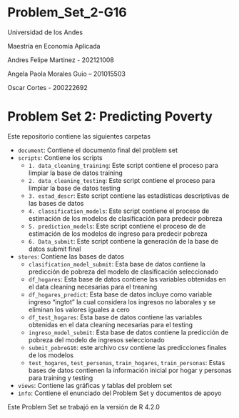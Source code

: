 # Problem_Set_2-G16

Universidad de los Andes

Maestría en Economía Aplicada

Andres Felipe Martinez - 202121008

Angela Paola Morales Guio – 201015503

Oscar Cortes - 200222692

# Problem Set 2: Predicting Poverty

Este repositorio contiene las siguientes carpetas

- `document`: Contiene el documento final del problem set 
- `scripts`: Contiene los scripts
	- `1. data_cleaning_training`: Este script contiene el proceso para limpiar la base de datos training
	- `2. data_cleaning_testing`: Este script contiene el proceso para limpiar la base de datos testing
	- `3. estad_descr`: Este script contiene las estadísticas descriptivas de las bases de datos
	- `4. classification_models`: Este script contiene el proceso de estimación de los modelos de clasificación para predecir  pobreza
	- `5. prediction_models`: Este script contiene el proceso de de estimación de los modelos de ingreso para predecir pobreza
	- `6. Data_submit`: Este script contiene la generación de la base de datos submit final
- `stores`: Contiene las bases de datos
	- `clasification_model_submit`: Esta base de datos contiene la predicción de pobreza del modelo de clasificación seleccionado 
	- `df_hogares`: Esta base de datos contiene las variables obtenidas en el data cleaning necesarias para el treaning
	- `df_hogares_predict`: Esta base de datos incluye como variable ingreso “ingtot” la cual considera los ingresos no laborales y se eliminan los valores iguales a cero
	- `df_test_hogares`: Esta base de datos contiene las variables obtenidas en el data cleaning necesarias para el testing 
	- `ingreso_model_submit`: Esta base de datos contiene la predicción de pobreza del modelo de ingresos seleccionado 
	- `submit_pobreG16`: este archivo csv contiene las predicciones finales de los modelos 
	- `test_hogares`, `test_personas`, `train_hogares`, `train_personas`: Estas bases de datos contienen la información inicial por hogar y personas para training y testing
- `views`: Contiene las gráficas y tablas del problem set
- `info`: Contiene el enunciado del Problem Set y documentos de apoyo

Este Problem Set se trabajó en la versión de R 4.2.0 
